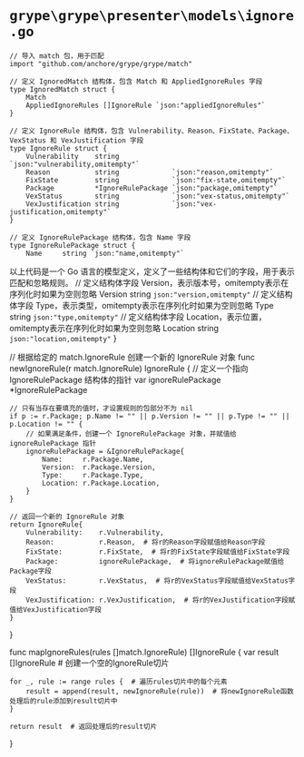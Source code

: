# `grype\grype\presenter\models\ignore.go`

```
// 导入 match 包，用于匹配
import "github.com/anchore/grype/grype/match"

// 定义 IgnoredMatch 结构体，包含 Match 和 AppliedIgnoreRules 字段
type IgnoredMatch struct {
	Match
	AppliedIgnoreRules []IgnoreRule `json:"appliedIgnoreRules"`
}

// 定义 IgnoreRule 结构体，包含 Vulnerability、Reason、FixState、Package、VexStatus 和 VexJustification 字段
type IgnoreRule struct {
	Vulnerability    string             `json:"vulnerability,omitempty"`
	Reason           string             `json:"reason,omitempty"`
	FixState         string             `json:"fix-state,omitempty"`
	Package          *IgnoreRulePackage `json:"package,omitempty"`
	VexStatus        string             `json:"vex-status,omitempty"`
	VexJustification string             `json:"vex-justification,omitempty"`
}

// 定义 IgnoreRulePackage 结构体，包含 Name 字段
type IgnoreRulePackage struct {
	Name     string `json:"name,omitempty"`
```
以上代码是一个 Go 语言的模型定义，定义了一些结构体和它们的字段，用于表示匹配和忽略规则。
// 定义结构体字段 Version，表示版本号，omitempty表示在序列化时如果为空则忽略
Version  string `json:"version,omitempty"`
// 定义结构体字段 Type，表示类型，omitempty表示在序列化时如果为空则忽略
Type     string `json:"type,omitempty"`
// 定义结构体字段 Location，表示位置，omitempty表示在序列化时如果为空则忽略
Location string `json:"location,omitempty"`
}

// 根据给定的 match.IgnoreRule 创建一个新的 IgnoreRule 对象
func newIgnoreRule(r match.IgnoreRule) IgnoreRule {
	// 定义一个指向 IgnoreRulePackage 结构体的指针
	var ignoreRulePackage *IgnoreRulePackage

	// 只有当存在要填充的值时，才设置规则的包部分不为 nil
	if p := r.Package; p.Name != "" || p.Version != "" || p.Type != "" || p.Location != "" {
		// 如果满足条件，创建一个 IgnoreRulePackage 对象，并赋值给 ignoreRulePackage 指针
		ignoreRulePackage = &IgnoreRulePackage{
			Name:     r.Package.Name,
			Version:  r.Package.Version,
			Type:     r.Package.Type,
			Location: r.Package.Location,
		}
	}

	// 返回一个新的 IgnoreRule 对象
	return IgnoreRule{
		Vulnerability:    r.Vulnerability,
		Reason:           r.Reason,  # 将r的Reason字段赋值给Reason字段
		FixState:         r.FixState,  # 将r的FixState字段赋值给FixState字段
		Package:          ignoreRulePackage,  # 将ignoreRulePackage赋值给Package字段
		VexStatus:        r.VexStatus,  # 将r的VexStatus字段赋值给VexStatus字段
		VexJustification: r.VexJustification,  # 将r的VexJustification字段赋值给VexJustification字段
	}
}

func mapIgnoreRules(rules []match.IgnoreRule) []IgnoreRule {
	var result []IgnoreRule  # 创建一个空的IgnoreRule切片

	for _, rule := range rules {  # 遍历rules切片中的每个元素
		result = append(result, newIgnoreRule(rule))  # 将newIgnoreRule函数处理后的rule添加到result切片中
	}

	return result  # 返回处理后的result切片
}
```